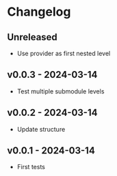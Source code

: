 # Changelog

## Unreleased

- Use provider as first nested level

## v0.0.3 - 2024-03-14

- Test multiple submodule levels

## v0.0.2 - 2024-03-14

- Update structure

## v0.0.1 - 2024-03-14

- First tests
